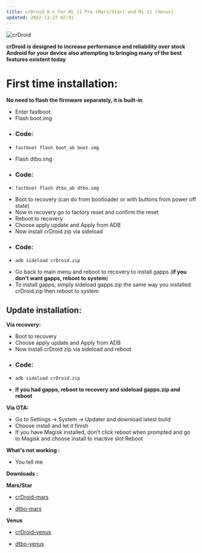 ```yaml
---
title: crDroid 8.x for Mi 11 Pro (Mars/Star) and Mi 11 (Venus)
updated: 2022-11-27 02:01
---
```


![crDroid](http://i.imgur.com/BE3pE0l.png)

**crDroid is designed to increase performance and reliability over stock Android for your device also attempting to bringing many of the best features existent today**

# First time installation:

**No need to flash the firmware separately, it is built-in**

 * Enter fastboot
 * Flash boot.img
 * ### Code:
 * ```
   fastboot flash boot_ab boot.img
   ```
 * Flash dtbo.img
 * ### Code:
 * ```
   fastboot flash dtbo_ab dtbo.img
   ```
 * Boot to recovery (can do from bootloader or with buttons from power off state)
 * Now in recovery go to factory reset and confirm the reset
 * Reboot to recovery
 * Choose apply update and Apply from ADB
 * Now install crDroid zip via sideload
 * ### Code:
 * ```
   adb sideload crDroid.zip
   ```
 * Go back to main menu and reboot to recovery to install gapps (**if you don't want gapps, reboot to system**)
 * To install gapps, simply sideload gapps.zip the same way you installed crDroid.zip then reboot to system

## Update installation:

**Via recovery:**
 * Boot to recovery
 * Choose apply update and Apply from ADB
 * Now install crDroid zip via sideload and reboot 
 * ### Code:
 * ```
   adb sideload crDroid.zip
   ```
 * **If you had gapps, reboot to recovery and sideload gapps.zip and reboot**


**Via OTA:**
 * Go to Settings -> System -> Updater and download latest build
 * Choose install and let it finish
 * If you have Magisk installed, don't click reboot when prompted and go to Magisk and choose install to inactive slot Reboot

**What's not working :**
 * You tell me

**Downloads :**

**Mars/Star**
 * [crDroid-mars](https://crdroid.net/mars/8)

 * [dtbo-mars](https://sourceforge.net/projects/crdroid/files/mars/8.x/kit/)

**Venus**
 * [crDroid-venus](https://crdroid.net/venus/8)

 * [dtbo-venus](https://sourceforge.net/projects/crdroid/files/venus/8.x/kit/)